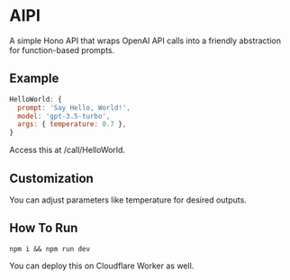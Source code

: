 # AIPI

A simple Hono API that wraps OpenAI API calls into a friendly abstraction for function-based prompts.

## Example

```javascript
HelloWorld: {
  prompt: 'Say Hello, World!',
  model: 'gpt-3.5-turbo',
  args: { temperature: 0.7 },
}
```

Access this at /call/HelloWorld.

## Customization

You can adjust parameters like temperature for desired outputs.

## How To Run

```
npm i && npm run dev
```

You can deploy this on Cloudflare Worker as well.

